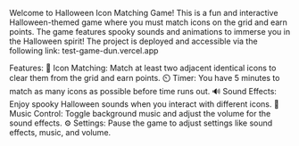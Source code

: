 Welcome to Halloween Icon Matching Game! This is a fun and interactive Halloween-themed game where you must match icons on the grid and earn points. The game features spooky sounds and animations to immerse you in the Halloween spirit!
The project is deployed and accessible via the following link: test-game-dun.vercel.app

Features:
🎃 Icon Matching: Match at least two adjacent identical icons to clear them from the grid and earn points.
⏲️ Timer: You have 5 minutes to match as many icons as possible before time runs out.
🔊 Sound Effects: Enjoy spooky Halloween sounds when you interact with different icons.
🎵 Music Control: Toggle background music and adjust the volume for the sound effects.
⚙️ Settings: Pause the game to adjust settings like sound effects, music, and volume.
